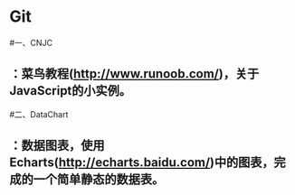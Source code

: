 # Git
#一、CNJC
##    ：菜鸟教程(http://www.runoob.com/)，关于JavaScript的小实例。

#二、DataChart
##    ：数据图表，使用Echarts(http://echarts.baidu.com/)中的图表，完成的一个简单静态的数据表。